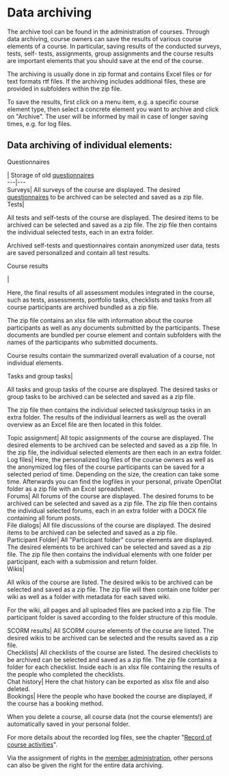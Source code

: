 # Data archiving

The archive tool can be found in the administration of courses. Through data
archiving, course owners can save the results of various course elements of a
course. In particular, saving results of the conducted surveys, tests, self-
tests, assignments, group assignments and the course results are important
elements that you should save at the end of the course.

The archiving is usually done in zip format and contains Excel files or for
text formats rtf files. If the archiving includes additional files, these are
provided in subfolders within the zip file.

To save the results, first click on a menu item, e.g. a specific course
element type, then select a concrete element you want to archive and click on
"Archive". The user will be informed by mail in case of longer saving times,
e.g. for log files.

## Data archiving of individual elements:

Questionnaires

| Storage of old [questionnaires](Old+Questionnaire+Editor+QTI+1.2.html)  
---|---  
Surveys| All surveys of the course are displayed. The desired
[questionnaires](General+information+on+Questionnaires.html) to be archived
can be selected and saved as a zip file.  
Tests|

All tests and self-tests of the course are displayed. The desired items to be
archived can be selected and saved as a zip file. The zip file then contains
the individual selected tests, each in an extra folder.

Archived self-tests and questionnaires contain anonymized user data, tests are
saved personalized and contain all test results.  
  
Course results

|

Here, the final results of all assessment modules integrated in the course,
such as tests, assessments, portfolio tasks, checklists and tasks from all
course participants are archived bundled as a zip file.

The zip file contains an xlsx file with information about the course
participants as well as any documents submitted by the participants. These
documents are bundled per course element and contain subfolders with the names
of the participants who submitted documents.

Course results contain the summarized overall evaluation of a course, not
individual elements.  
  
Tasks and group tasks|

All tasks and group tasks of the course are displayed. The desired tasks or
group tasks to be archived can be selected and saved as a zip file.

The zip file then contains the individual selected tasks/group tasks in an
extra folder. The results of the individual learners as well as the overall
overview as an Excel file are then located in this folder.  
  
Topic assignment| All topic assignments of the course are displayed. The
desired elements to be archived can be selected and saved as a zip file. In
the zip file, the individual selected elements are then each in an extra
folder.  
Log files| Here, the personalized log files of the course owners as well as
the anonymized log files of the course participants can be saved for a
selected period of time. Depending on the size, the creation can take some
time. Afterwards you can find the logfiles in your personal, private OpenOlat
folder as a zip file with an Excel spreadsheet.  
Forums| All forums of the course are displayed. The desired forums to be
archived can be selected and saved as a zip file. The zip file then contains
the individual selected forums, each in an extra folder with a DOCX file
containing all forum posts.  
File dialogs| All file discussions of the course are displayed. The desired
items to be archived can be selected and saved as a zip file.  
Participant Folder| All "Participant folder" course elements are displayed.
The desired elements to be archived can be selected and saved as a zip file.
The zip file then contains the individual elements with one folder per
participant, each with a submission and return folder.  
Wikis|

All wikis of the course are listed. The desired wikis to be archived can be
selected and saved as a zip file. The zip file will then contain one folder
per wiki as well as a folder with metadata for each saved wiki.

For the wiki, all pages and all uploaded files are packed into a zip file. The
participant folder is saved according to the folder structure of this module.  
  
SCORM results| All SCORM course elements of the course are listed. The desired
wikis to be archived can be selected and the results saved as a zip file.  
Checklists| All checklists of the course are listed. The desired checklists to
be archived can be selected and saved as a zip file. The zip file contains a
folder for each checklist. Inside each is an xlsx file containing the results
of the people who completed the checklists.  
Chat history| Here the chat history can be exported as xlsx file and also
deleted.  
Bookings| Here the people who have booked the course are displayed, if the
course has a booking method.  
  
  

  

When you delete a course, all course data (not the course elements!) are
automatically saved in your personal folder.

For more details about the recorded log files, see the chapter "[Record of
course activities](Record+of+Course+Activities.html)".

Via the assignment of rights in the [member
administration](Members+management.html), other persons can also be given the
right for the entire data archiving.

  

  

